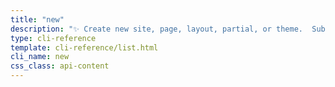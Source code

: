 ```yaml
---
title: "new"
description: "✨ Create new site, page, layout, partial, or theme.  Subcommands:     site      Create a new Bengal site with optional presets     page      Create a new page in content directo..."
type: cli-reference
template: cli-reference/list.html
cli_name: new
css_class: api-content
---
```


